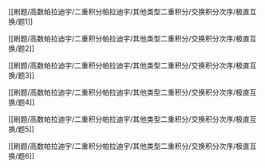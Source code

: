

[[刷题/高数帕拉迪宇/二重积分帕拉迪宇/其他类型二重积分/交换积分次序/极直互换/题1]]

[[刷题/高数帕拉迪宇/二重积分帕拉迪宇/其他类型二重积分/交换积分次序/极直互换/题2]]

[[刷题/高数帕拉迪宇/二重积分帕拉迪宇/其他类型二重积分/交换积分次序/极直互换/题3]]

[[刷题/高数帕拉迪宇/二重积分帕拉迪宇/其他类型二重积分/交换积分次序/极直互换/题4]]

[[刷题/高数帕拉迪宇/二重积分帕拉迪宇/其他类型二重积分/交换积分次序/极直互换/题5]]

[[刷题/高数帕拉迪宇/二重积分帕拉迪宇/其他类型二重积分/交换积分次序/极直互换/题6]]